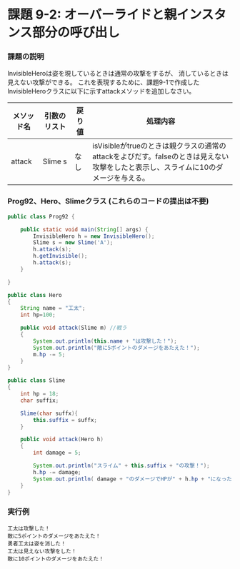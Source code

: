 # 課題 9-2: オーバーライドと親インスタンス部分の呼び出し

### 課題の説明
InvisibleHeroは姿を現しているときは通常の攻撃をするが、 消しているときは見えない攻撃ができる。
これを表現するために、課題9-1で作成したInvisibleHeroクラスに以下に示すattackメソッドを追加しなさい。


| メソッド名    | 引数のリスト  | 戻り値 | 処理内容                                                                           |
|--------|---------|-----|--------------------------------------------------------------------------------|
| attack | Slime s | なし | isVisibleがtrueのときは親クラスの通常のattackをよびだす。falseのときは見えない攻撃をしたと表示し、スライムに10のダメージを与える。 |



### Prog92、Hero、Slimeクラス (これらのコードの提出は不要)
```java
public class Prog92 {

    public static void main(String[] args) {
        InvisibleHero h = new InvisibleHero();
        Slime s = new Slime('A');
        h.attack(s);
        h.getInvisible();
        h.attack(s);
    }

}
```

```java
public class Hero
{
    String name = "工太";
    int hp=100;

    public void attack(Slime m) //戦う
    {
        System.out.println(this.name + "は攻撃した！");
        System.out.println("敵に5ポイントのダメージをあたえた！");
        m.hp -= 5;
    }
}
```

```java
public class Slime
{
    int hp = 18;
    char suffix;

    Slime(char suffx){
        this.suffix = suffx;
    }

    public void attack(Hero h)
    {
        int damage = 5;

        System.out.println("スライム" + this.suffix + "の攻撃！");
        h.hp -= damage;
        System.out.println( damage + "のダメージでHPが" + h.hp + "になった");
    }
}
```
### 実行例
```
工太は攻撃した！
敵に5ポイントのダメージをあたえた！
勇者工太は姿を消した！
工太は見えない攻撃をした！
敵に10ポイントのダメージをあたえた！
```
